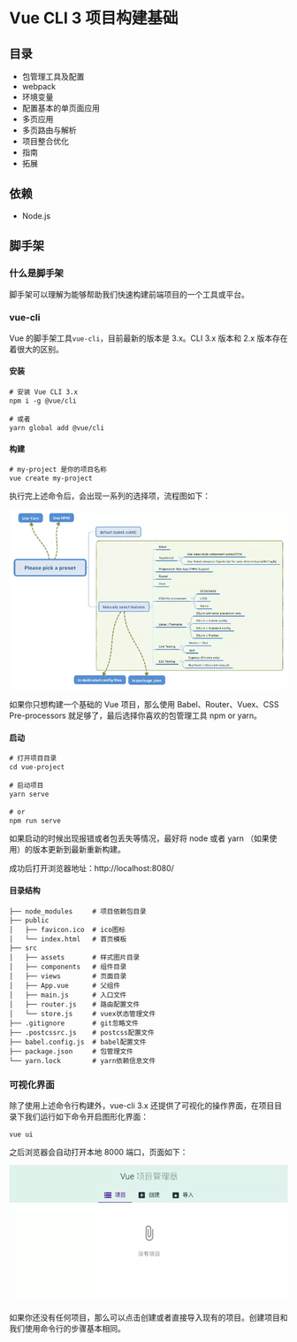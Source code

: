 # Vue CLI 3 项目构建基础
## 目录
- 包管理工具及配置
- webpack
- 环境变量
- 配置基本的单页面应用
- 多页应用
- 多页路由与解析
- 项目整合优化
- 指南
- 拓展
## 依赖
- Node.js

## 脚手架
### 什么是脚手架
脚手架可以理解为能够帮助我们快速构建前端项目的一个工具或平台。

### vue-cli
Vue 的脚手架工具`vue-cli`，目前最新的版本是 3.x。CLI 3.x 版本和 2.x 版本存在着很大的区别。

#### 安装
```shell
# 安装 Vue CLI 3.x
npm i -g @vue/cli

# 或者
yarn global add @vue/cli
```

#### 构建
```shell
# my-project 是你的项目名称
vue create my-project
```
执行完上述命令后，会出现一系列的选择项，流程图如下：

![](../img/create_project.jpg)

如果你只想构建一个基础的 Vue 项目，那么使用 Babel、Router、Vuex、CSS Pre-processors 就足够了，最后选择你喜欢的包管理工具 npm or yarn。

#### 启动
```shell
# 打开项目目录
cd vue-project

# 启动项目
yarn serve

# or
npm run serve
```
如果启动的时候出现报错或者包丢失等情况，最好将 node 或者 yarn （如果使用）的版本更新到最新重新构建。

成功后打开浏览器地址：http://localhost:8080/

#### 目录结构
```
├── node_modules     # 项目依赖包目录
├── public
│   ├── favicon.ico  # ico图标
│   └── index.html   # 首页模板
├── src
│   ├── assets       # 样式图片目录
│   ├── components   # 组件目录
│   ├── views        # 页面目录
│   ├── App.vue      # 父组件
│   ├── main.js      # 入口文件
│   ├── router.js    # 路由配置文件
│   └── store.js     # vuex状态管理文件
├── .gitignore       # git忽略文件
├── .postcssrc.js    # postcss配置文件
├── babel.config.js  # babel配置文件
├── package.json     # 包管理文件
└── yarn.lock        # yarn依赖信息文件
```

### 可视化界面
除了使用上述命令行构建外，vue-cli 3.x 还提供了可视化的操作界面，在项目目录下我们运行如下命令开启图形化界面：
```shell
vue ui
```

之后浏览器会自动打开本地 8000 端口，页面如下：

![](../img/cliui.jpg)

如果你还没有任何项目，那么可以点击创建或者直接导入现有的项目。创建项目和我们使用命令行的步骤基本相同。
